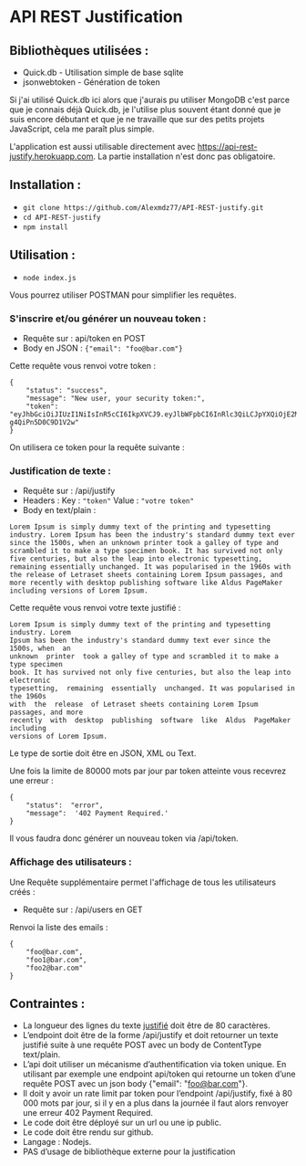 
# API REST Justification
## Bibliothèques utilisées :
* Quick.db - Utilisation simple de base sqlite 
* jsonwebtoken - Génération de token

Si j'ai utilisé Quick.db ici alors que j'aurais pu utiliser MongoDB c'est parce que je connais déjà Quick.db, je l'utilise plus souvent étant donné que je suis encore débutant et que je ne travaille que sur des petits projets JavaScript, cela me paraît plus simple.

L'application est aussi utilisable directement avec https://api-rest-justify.herokuapp.com.
La partie installation n'est donc pas obligatoire.

## Installation :

* `git clone https://github.com/Alexmdz77/API-REST-justify.git`
* `cd API-REST-justify`
* `npm install`

## Utilisation :

* `node index.js`

Vous pourrez utiliser POSTMAN pour simplifier les requêtes.
### S'inscrire et/ou générer un nouveau token : 
* Requête sur : api/token en POST 
* Body en JSON :
    `{"email": "foo@bar.com"}`

Cette requête vous renvoi votre token :
```
{
    "status": "success",
    "message": "New user, your security token:",
    "token": "eyJhbGciOiJIUzI1NiIsInR5cCI6IkpXVCJ9.eyJlbWFpbCI6InRlc3QiLCJpYXQiOjE2MDUwOTU2NzAsImV4cCI6MTYwNTE4MjA3MH0.gLyPVAHxSl3eTOUl8QEL8TbsBt-g4QiPn5D0C9D1V2w"
}
```
On utilisera ce token pour la requête suivante :
### Justification de texte :

* Requête sur : /api/justify
* Headers : Key : `"token"`  Value : `"votre token"`
* Body en text/plain :
 ```
Lorem Ipsum is simply dummy text of the printing and typesetting industry. Lorem Ipsum has been the industry's standard dummy text ever since the 1500s, when an unknown printer took a galley of type and scrambled it to make a type specimen book. It has survived not only five centuries, but also the leap into electronic typesetting, remaining essentially unchanged. It was popularised in the 1960s with the release of Letraset sheets containing Lorem Ipsum passages, and more recently with desktop publishing software like Aldus PageMaker including versions of Lorem Ipsum.
```
Cette requête vous renvoi votre texte justifié :
```
Lorem Ipsum is simply dummy text of the printing and typesetting industry. Lorem
Ipsum has been the industry's standard dummy text ever since the 1500s, when  an
unknown  printer  took a galley of type and scrambled it to make a type specimen
book. It has survived not only five centuries, but also the leap into electronic
typesetting,  remaining  essentially  unchanged. It was popularised in the 1960s
with  the  release  of Letraset sheets containing Lorem Ipsum passages, and more
recently  with  desktop  publishing  software  like  Aldus  PageMaker  including
versions of Lorem Ipsum.
```
Le type de sortie doit être en JSON, XML ou Text.

Une fois la limite de 80000 mots par jour par token atteinte vous recevrez une erreur :
```
{ 
    "status":  "error", 
    "message":  '402 Payment Required.' 
}
```
Il vous faudra donc générer un nouveau token via /api/token.

### Affichage des utilisateurs :
Une Requête supplémentaire permet l'affichage de tous les utilisateurs créés :
* Requête sur : /api/users en GET

Renvoi la liste des emails :
```
{
    "foo@bar.com",
    "foo1@bar.com",
    "foo2@bar.com"
}
```

## Contraintes :
* La longueur des lignes du texte [justifié](https://fr.wikipedia.org/wiki/Justification_(typographie)) doit être de 80 caractères.
* L’endpoint doit être de la forme /api/justify et doit retourner un texte justifié suite à une requête POST avec un body de ContentType  text/plain.
* L’api doit utiliser un mécanisme d’authentification via token unique. En utilisant par exemple une endpoint api/token qui retourne un token d’une requête POST avec un json body {"email": "foo@bar.com"}.
* Il doit y avoir un rate limit par token pour l’endpoint /api/justify, fixé à 80 000 mots par jour, si il y en a plus dans la journée il faut alors renvoyer une erreur 402 Payment Required.
* Le code doit être déployé sur un url ou une ip public.
* Le code doit être rendu sur github.
* Langage : Nodejs.
* PAS d’usage de bibliothèque externe pour la justification